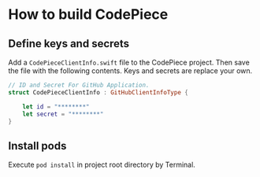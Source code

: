 # How to build CodePiece

## Define keys and secrets

Add a `CodePieceClientInfo.swift` file to the CodePiece project. Then save the file with the following contents. Keys and secrets are replace your own.

```swift
// ID and Secret For GitHub Application.
struct CodePieceClientInfo : GitHubClientInfoType {

	let id = "********"
	let secret = "********"
}
```

## Install pods

Execute ```pod install``` in project root directory by Terminal.

